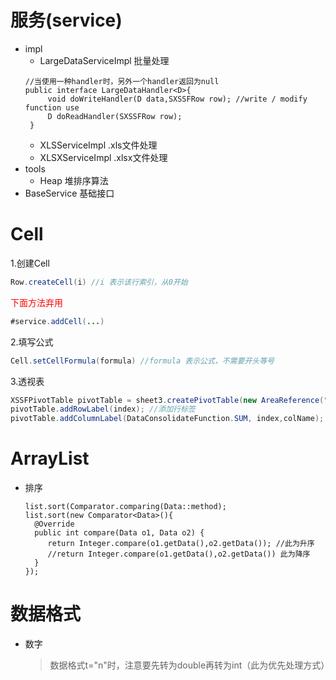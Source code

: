 # 服务(service)
 - impl
   - LargeDataServiceImpl 批量处理
   ```
   //当使用一种handler时，另外一个handler返回为null
   public interface LargeDataHandler<D>{
        void doWriteHandler(D data,SXSSFRow row); //write / modify function use
        D doReadHandler(SXSSFRow row);
    }
   ```
   - XLSServiceImpl .xls文件处理
   - XLSXServiceImpl .xlsx文件处理
 - tools
   - Heap 堆排序算法
 - BaseService 基础接口
# Cell
1.创建Cell
```java
Row.createCell(i) //i 表示该行索引，从0开始
```
<font color="red">下面方法弃用</font>
```java
#service.addCell(...) 
```

2.填写公式
```java
Cell.setCellFormula(formula) //formula 表示公式，不需要开头等号
```
3.透视表
```java
XSSFPivotTable pivotTable = sheet3.createPivotTable(new AreaReference("Sheet2!A1:C11", null), new CellReference("Sheet3!C3"));//创建透视表，null表示默认sheet版本
pivotTable.addRowLabel(index); //添加行标签
pivotTable.addColumnLabel(DataConsolidateFunction.SUM, index,colName); //添加列标签，colname设置列名,SUM表示求和

```
# ArrayList
 - 排序
    ```
   list.sort(Comparator.comparing(Data::method);
   list.sort(new Comparator<Data>(){
      @Override
      public int compare(Data o1, Data o2) {
         return Integer.compare(o1.getData(),o2.getData()); //此为升序
         //return Integer.compare(o1.getData(),o2.getData()) 此为降序
      }
   });
   ```
# 数据格式
 - 数字
   > 数据格式t="n"时，注意要先转为double再转为int（此为优先处理方式）